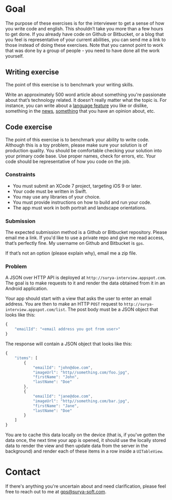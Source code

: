 # Goal

The purpose of these exercises is for the interviewer to get a sense of how you write code and english. This shouldn’t take you more than a few hours to get done. If you already have code on Github or Bitbucket, or a blog that you feel is representative of your current abilities, you can send me a link to those instead of doing these exercises. Note that you cannot point to work that was done by a group of people - you need to have done all the work yourself.


## Writing exercise

The point of this exercise is to benchmark your writing skills.

Write an approximately 500 word article about something you're passionate about that’s technology related. It doesn't really matter what the topic is. For instance, you can write about a [language feature](https://www.mikeash.com/pyblog/friday-qa-2015-06-19-the-best-of-whats-new-in-swift.html) you like or dislike, something in the [news](http://david-smith.org/blog/2014/11/18/initial-impressions-for-watchkit/), [something](http://daringfireball.net/2014/11/native_apps_are_part_of_the_web) that you have an opinion about, etc.


## Code exercise

The point of this exercise is to benchmark your ability to write code. Although this is a toy problem, please make sure your solution is of production quality. You should be comfortable checking your solution into your primary code base. Use proper names, check for errors, etc. Your code should be representative of how you code on the job.


### Constraints

- You must submit an XCode 7 project, targeting iOS 9 or later.
- Your code must be written in Swift.
- You may use any libraries of your choice.
- You must provide instructions on how to build and run your code.
- The app must work in both portrait and landscape orientations.

### Submission

The expected submission method is a Github or Bitbucket repository. Please email me a link. If you'd like to use a private repo and give me read access, that’s perfectly fine. My username on Github and Bitbucket is `gps`.

If that’s not an option (please explain why), email me a zip file.

### Problem

A JSON over HTTP API is deployed at `http://surya-interview.appspot.com`. The goal is to make requests to it and render the data obtained from it in an Android application.

Your app should start with a view that asks the user to enter an email address. You are then to make an HTTP `POST` request to `http://surya-interview.appspot.com/list`. The post body must be a JSON object that looks like this:

```javascript
{
    "emailId": "<email address you got from user>"
}
```

The response will contain a JSON object that looks like this:

```javascript
{
    "items": [
        {
            "emailId": "john@doe.com",
            "imageUrl": "http//something.com/foo.jpg",
            "firstName": "John",
            "lastName": "Doe"
        },
        {
            "emailId": "jane@doe.com",
            "imageUrl": "http//something.com/bar.jpg",
            "firstName": "Jane",
            "lastName": "Doe"
        }
    ]
}
```

You are to cache this data locally on the device (that is, if you've gotten the data once, the next time your app is opened, it should use the locally stored data to render the view and then update data from the server in the background) and render each of these items in a row inside a `UITableView`.


# Contact

If there's anything you're uncertain about and need clarification, please feel free to reach out to me at gps@surya-soft.com.
